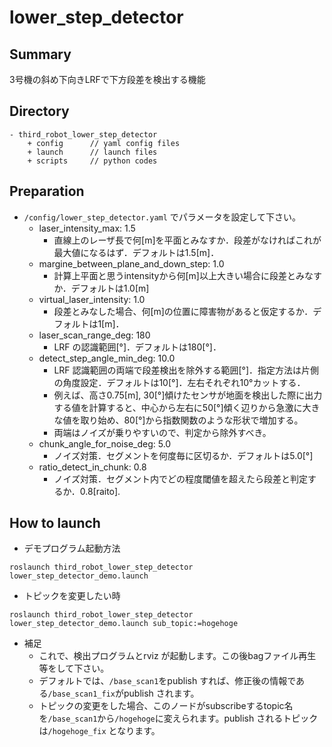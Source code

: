# lower_step_detector
## Summary
3号機の斜め下向きLRFで下方段差を検出する機能

## Directory
```
- third_robot_lower_step_detector
    + config      // yaml config files
    + launch      // launch files
    + scripts     // python codes
```
## Preparation
- `/config/lower_step_detector.yaml` でパラメータを設定して下さい。
  - laser_intensity_max: 1.5
    - 直線上のレーザ長で何[m]を平面とみなすか．段差がなければこれが最大値になるはず．デフォルトは1.5[m]．
  - margine_between_plane_and_down_step: 1.0
    - 計算上平面と思うintensityから何[m]以上大きい場合に段差とみなすか．デフォルトは1.0[m]
  - virtual_laser_intensity: 1.0
    - 段差とみなした場合、何[m]の位置に障害物があると仮定するか．デフォルトは1[m]．
  - laser_scan_range_deg: 180
    - LRF の認識範囲[°]．デフォルトは180[°]．
  - detect_step_angle_min_deg: 10.0
    - LRF 認識範囲の両端で段差検出を除外する範囲[°]．指定方法は片側の角度設定．デフォルトは10[°]．左右それぞれ10°カットする．
    - 例えば、高さ0.75[m], 30[°]傾けたセンサが地面を検出した際に出力する値を計算すると、中心から左右に50[°]傾く辺りから急激に大きな値を取り始め、80[°]から指数関数のような形状で増加する。
    - 両端はノイズが乗りやすいので、判定から除外すべき。
  - chunk_angle_for_noise_deg: 5.0
    - ノイズ対策．セグメントを何度毎に区切るか．デフォルトは5.0[°]
  - ratio_detect_in_chunk: 0.8
    - ノイズ対策．セグメント内でどの程度閾値を超えたら段差と判定するか．0.8[raito]. 

## How to launch
- デモプログラム起動方法
```
roslaunch third_robot_lower_step_detector lower_step_detector_demo.launch
```
- トピックを変更したい時
```
roslaunch third_robot_lower_step_detector lower_step_detector_demo.launch sub_topic:=hogehoge
``` 
- 補足
  - これで、検出プログラムとrviz が起動します。この後bagファイル再生等をして下さい。
  - デフォルトでは、`/base_scan1`をpublish すれば、修正後の情報である`/base_scan1_fix`がpublish されます。
  - トピックの変更をした場合、このノードがsubscribeするtopic名を`/base_scan1`から`/hogehoge`に変えられます。publish されるトピックは`/hogehoge_fix` となります。
